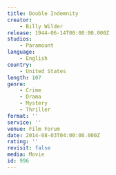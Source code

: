 ```yaml
---
title: Double Indemnity
creator:
    - Billy Wilder
release: 1944-06-14T00:00:00.000Z
studios:
    - Paramount
language:
    - English
country:
    - United States
length: 107
genre:
    - Crime
    - Drama
    - Mystery
    - Thriller
format: ''
service: ''
venue: Film Forum
date: 2014-08-03T04:00:00.000Z
rating: ''
revisit: false
media: Movie
id: 996
---
```



